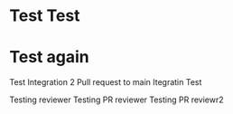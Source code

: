 # Test Test
# Test again
Test Integration 2
Pull request to main
Itegratin
Test

Testing reviewer
Testing PR reviewer
Testing PR reviewr2
